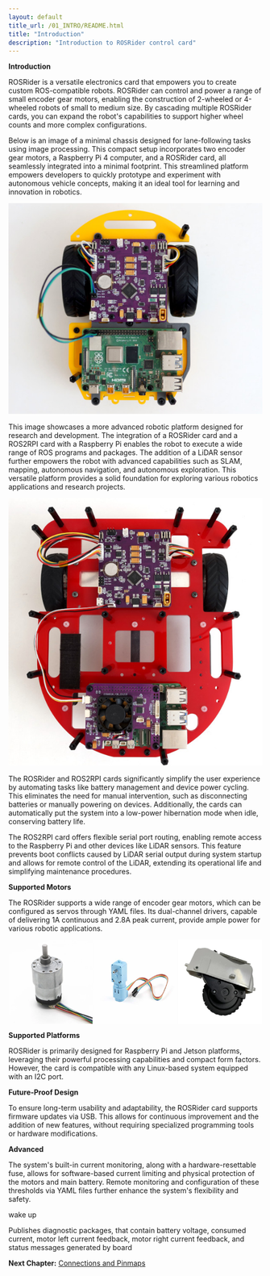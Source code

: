```yaml
---
layout: default
title_url: /01_INTRO/README.html
title: "Introduction"
description: "Introduction to ROSRider control card"
---
```


**Introduction**

ROSRider is a versatile electronics card that empowers you to create custom ROS-compatible robots. ROSRider can control and power a range of small encoder gear motors, enabling the construction of 2-wheeled or 4-wheeled robots of small to medium size. By cascading multiple ROSRider cards, you can expand the robot's capabilities to support higher wheel counts and more complex configurations.

Below is an image of a minimal chassis designed for lane-following tasks using image processing. This compact setup incorporates two encoder gear motors, a Raspberry Pi 4 computer, and a ROSRider card, all seamlessly integrated into a minimal footprint. This streamlined platform empowers developers to quickly prototype and experiment with autonomous vehicle concepts, making it an ideal tool for learning and innovation in robotics.
<p align="center">
<img src="../images/sorcerer_rosrider_intro.jpg" alt="ROSRider application project">
</p>

This image showcases a more advanced robotic platform designed for research and development. The integration of a ROSRider card and a ROS2RPI card with a Raspberry Pi enables the robot to execute a wide range of ROS programs and packages. The addition of a LiDAR sensor further empowers the robot with advanced capabilities such as SLAM, mapping, autonomous navigation, and autonomous exploration. This versatile platform provides a solid foundation for exploring various robotics applications and research projects.

<p align="center">
<img src="../images/caretta_with_ros2rpi_intro.jpg" alt="Caretta with ROS2RPI">
</p>

The ROSRider and ROS2RPI cards significantly simplify the user experience by automating tasks like battery management and device power cycling. This eliminates the need for manual intervention, such as disconnecting batteries or manually powering on devices. Additionally, the cards can automatically put the system into a low-power hibernation mode when idle, conserving battery life.

The ROS2RPI card offers flexible serial port routing, enabling remote access to the Raspberry Pi and other devices like LiDAR sensors. This feature prevents boot conflicts caused by LiDAR serial output during system startup and allows for remote control of the LiDAR, extending its operational life and simplifying maintenance procedures.

**Supported Motors**

The ROSRider supports a wide range of encoder gear motors, which can be configured as servos through YAML files. Its dual-channel drivers, capable of delivering 1A continuous and 2.8A peak current, provide ample power for various robotic applications.

<div style="display: flex; justify-content: space-around;">
<img src="../images/metal_gear_motor_a.png" style="width: 33%;" alt="Metal gear motor">
<img src="../images/plastic_gear_motor.png" style="width: 33%;" alt="Plastic gear motor">
<img src="../images/vacuum_robot_motor.png" style="width: 33%;" alt="Vacuum cleaner spare motor">
</div>

**Supported Platforms**

ROSRider is primarily designed for Raspberry Pi and Jetson platforms, leveraging their powerful processing capabilities and compact form factors. However, the card is compatible with any Linux-based system equipped with an I2C port.

**Future-Proof Design**

To ensure long-term usability and adaptability, the ROSRider card supports firmware updates via USB. This allows for continuous improvement and the addition of new features, without requiring specialized programming tools or hardware modifications.

**Advanced**

The system's built-in current monitoring, along with a hardware-resettable fuse, allows for software-based current limiting and physical protection of the motors and main battery. Remote monitoring and configuration of these thresholds via YAML files further enhance the system's flexibility and safety.

wake up

Publishes diagnostic packages, that contain battery voltage, consumed current, motor left current feedback, motor right current feedback, and status messages generated by board



__Next Chapter:__ [Connections and Pinmaps](../02_PINMAP/README.md)